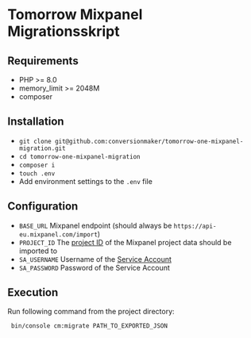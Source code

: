 Tomorrow Mixpanel Migrationsskript
==================================

## Requirements
* PHP >= 8.0
* memory_limit >= 2048M
* composer

## Installation
* `git clone git@github.com:conversionmaker/tomorrow-one-mixpanel-migration.git`
* `cd tomorrow-one-mixpanel-migration`
* `composer i`
* `touch .env`
* Add environment settings to the `.env` file

## Configuration
* `BASE_URL` Mixpanel endpoint (should always be `https://api-eu.mixpanel.com/import`)
* `PROJECT_ID` The [project ID](https://help.mixpanel.com/hc/en-us/articles/115004490503-Project-Settings) of the Mixpanel project data should be imported to
* `SA_USERNAME` Username of the [Service Account](https://developer.mixpanel.com/reference/service-accounts)
* `SA_PASSWORD` Password of the Service Account

## Execution
Run following command from the project directory:
```
 bin/console cm:migrate PATH_TO_EXPORTED_JSON
```